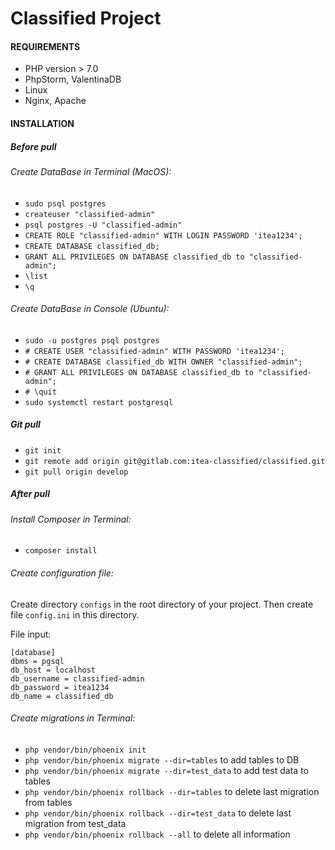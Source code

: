 # Classified Project

#### REQUIREMENTS

- PHP version > 7.0
- PhpStorm, ValentinaDB
- Linux
- Nginx, Apache

#### INSTALLATION

#####  Before pull

###### Create DataBase in Terminal (MacOS):

- `sudo psql postgres`
- `createuser "classified-admin"`
- `psql postgres -U "classified-admin"`
- `CREATE ROLE "classified-admin" WITH LOGIN PASSWORD 'itea1234';`
- `CREATE DATABASE classified_db;`
- `GRANT ALL PRIVILEGES ON DATABASE classified_db to "classified-admin";`
- `\list`
- `\q`

###### Create DataBase in Console (Ubuntu):

- `sudo -u postgres psql postgres`
- `# CREATE USER "classified-admin" WITH PASSWORD 'itea1234';`
- `# CREATE DATABASE classified_db WITH OWNER "classified-admin";`
- `# GRANT ALL PRIVILEGES ON DATABASE classified_db to "classified-admin";`
- `# \quit`
- `sudo systemctl restart postgresql`

##### Git pull

- `git init`
- `git remote add origin git@gitlab.com:itea-classified/classified.git`
- `git pull origin develop`

##### After pull

###### Install Composer in Terminal:

- `composer install`

###### Create configuration file:

Create directory `configs` in the root directory of your project. Then create file `config.ini` in this directory.

File input:

```
[database]
dbms = pgsql
db_host = localhost
db_username = classified-admin
db_password = itea1234
db_name = classified_db
```

###### Create migrations in Terminal:

- `php vendor/bin/phoenix init`
- `php vendor/bin/phoenix migrate --dir=tables` to add tables to DB
- `php vendor/bin/phoenix migrate --dir=test_data` to add test data to tables
- `php vendor/bin/phoenix rollback --dir=tables` to delete last migration from tables
- `php vendor/bin/phoenix rollback --dir=test_data` to delete last migration from test_data
- `php vendor/bin/phoenix rollback --all` to delete all information